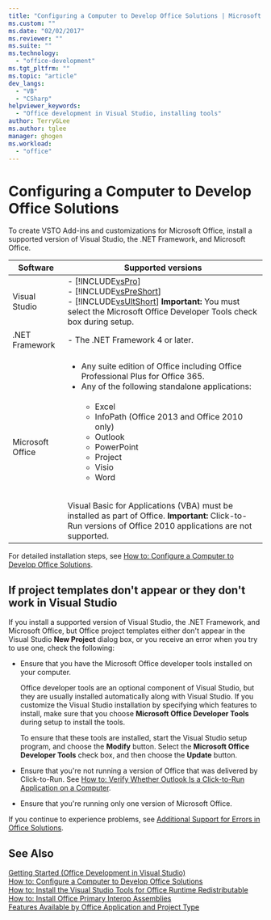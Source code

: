 ```yaml
---
title: "Configuring a Computer to Develop Office Solutions | Microsoft Docs"
ms.custom: ""
ms.date: "02/02/2017"
ms.reviewer: ""
ms.suite: ""
ms.technology: 
  - "office-development"
ms.tgt_pltfrm: ""
ms.topic: "article"
dev_langs: 
  - "VB"
  - "CSharp"
helpviewer_keywords: 
  - "Office development in Visual Studio, installing tools"
author: TerryGLee
ms.author: tglee
manager: ghogen
ms.workload: 
  - "office"
---
```

# Configuring a Computer to Develop Office Solutions
  To create VSTO Add-ins and customizations for Microsoft Office, install a supported version of Visual Studio, the .NET Framework, and Microsoft Office.  
  
|Software|Supported versions|  
|--------------|------------------------|  
|Visual Studio|-   [!INCLUDE[vsPro](../sharepoint/includes/vspro-md.md)]<br />-   [!INCLUDE[vsPreShort](../vsto/includes/vspreshort-md.md)]<br />-   [!INCLUDE[vsUltShort](../vsto/includes/vsultshort-md.md)] **Important:**  You must select the Microsoft Office Developer Tools check box during setup.|  
|.NET Framework|-   The .NET Framework 4 or later.|  
|Microsoft Office|<ul><li>Any suite edition of Office including Office Professional Plus for Office 365.</li><li>Any of the following standalone applications:<br /><br /> <ul><li>Excel</li><li>InfoPath (Office 2013 and Office 2010 only)</li><li>Outlook</li><li>PowerPoint</li><li>Project</li><li>Visio</li><li>Word</li></ul></li></ul><br /> Visual Basic for Applications (VBA) must be installed as part of Office. **Important:**  Click-to-Run versions of Office 2010 applications are not supported.|  
  
 For detailed installation steps, see [How to: Configure a Computer to Develop Office Solutions](../vsto/how-to-configure-a-computer-to-develop-office-solutions.md).  
  
## If project templates don't appear or they don't work in Visual Studio  
 If you install a supported version of Visual Studio, the .NET Framework, and Microsoft Office, but Office project templates either don't appear in the Visual Studio **New Project** dialog box, or you receive an error when you try to use one, check the following:  
  
-   Ensure that you have the Microsoft Office developer tools installed on your computer.  
  
     Office developer tools are an optional component of Visual Studio, but they are usually installed automatically along with Visual Studio. If you customize the Visual Studio installation by specifying which features to install, make sure that you choose **Microsoft Office Developer Tools** during setup to install the tools.  
  
     To ensure that these tools are installed, start the Visual Studio setup program, and choose the **Modify** button. Select the **Microsoft Office Developer Tools** check box, and then choose the **Update** button.  
  
-   Ensure that you're not running a version of Office that was delivered by Click-to-Run. See [How to: Verify Whether Outlook Is a Click-to-Run Application on a Computer](http://msdn.microsoft.com/library/office/ff864733(v=office.14).aspx).  
  
-   Ensure that you're running only one version of Microsoft Office.  
  
 If you continue to experience problems, see [Additional Support for Errors in Office Solutions](../vsto/additional-support-for-errors-in-office-solutions.md).  
  
## See Also  
 [Getting Started &#40;Office Development in Visual Studio&#41;](../vsto/getting-started-office-development-in-visual-studio.md)   
 [How to: Configure a Computer to Develop Office Solutions](../vsto/how-to-configure-a-computer-to-develop-office-solutions.md)   
 [How to: Install the Visual Studio Tools for Office Runtime Redistributable](../vsto/how-to-install-the-visual-studio-tools-for-office-runtime-redistributable.md)   
 [How to: Install Office Primary Interop Assemblies](../vsto/how-to-install-office-primary-interop-assemblies.md)   
 [Features Available by Office Application and Project Type](../vsto/features-available-by-office-application-and-project-type.md)  
  
  